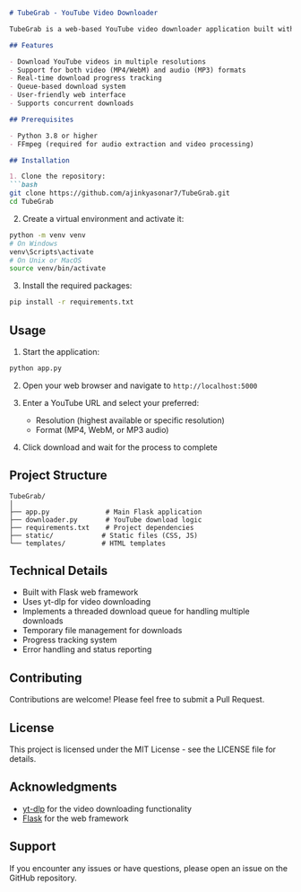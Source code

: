 ```markdown
# TubeGrab - YouTube Video Downloader

TubeGrab is a web-based YouTube video downloader application built with Flask and yt-dlp that allows users to download videos in various formats and resolutions.

## Features

- Download YouTube videos in multiple resolutions
- Support for both video (MP4/WebM) and audio (MP3) formats
- Real-time download progress tracking
- Queue-based download system
- User-friendly web interface
- Supports concurrent downloads

## Prerequisites

- Python 3.8 or higher
- FFmpeg (required for audio extraction and video processing)

## Installation

1. Clone the repository:
```bash
git clone https://github.com/ajinkyasonar7/TubeGrab.git
cd TubeGrab
```

2. Create a virtual environment and activate it:
```bash
python -m venv venv
# On Windows
venv\Scripts\activate
# On Unix or MacOS
source venv/bin/activate
```

3. Install the required packages:
```bash
pip install -r requirements.txt
```

## Usage

1. Start the application:
```bash
python app.py
```

2. Open your web browser and navigate to `http://localhost:5000`

3. Enter a YouTube URL and select your preferred:
   - Resolution (highest available or specific resolution)
   - Format (MP4, WebM, or MP3 audio)

4. Click download and wait for the process to complete

## Project Structure

```
TubeGrab/
│
├── app.py              # Main Flask application
├── downloader.py       # YouTube download logic
├── requirements.txt    # Project dependencies
├── static/            # Static files (CSS, JS)
└── templates/         # HTML templates
```

## Technical Details

- Built with Flask web framework
- Uses yt-dlp for video downloading
- Implements a threaded download queue for handling multiple downloads
- Temporary file management for downloads
- Progress tracking system
- Error handling and status reporting

## Contributing

Contributions are welcome! Please feel free to submit a Pull Request.

## License

This project is licensed under the MIT License - see the LICENSE file for details.

## Acknowledgments

- [yt-dlp](https://github.com/yt-dlp/yt-dlp) for the video downloading functionality
- [Flask](https://flask.palletsprojects.com/) for the web framework

## Support

If you encounter any issues or have questions, please open an issue on the GitHub repository.
```